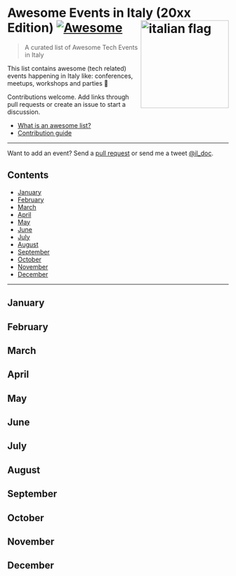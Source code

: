 # Awesome Events in Italy (20xx Edition) [![Awesome](https://awesome.re/badge.svg)](https://awesome.re) [<img src="https://upload.wikimedia.org/wikipedia/en/thumb/0/03/Flag_of_Italy.svg/1200px-Flag_of_Italy.svg.png" width="200" align="right" alt="italian flag">](https://github.com/ildoc/awesome-italy-events#readme)

> A curated list of Awesome Tech Events in Italy

This list contains awesome (tech related) events happening in Italy like: conferences, meetups, workshops and parties 🎉 

Contributions welcome. Add links through pull requests or create an issue to start a discussion.
- [What is an awesome list?](https://github.com/sindresorhus/awesome)
- [Contribution guide](contributing.md)

---

Want to add an event? Send a [pull request](contributing.md) or send me a tweet [@il_doc](https://twitter.com/il_doc).

## Contents
- [January](#january)
- [February](#february)
- [March](#march)
- [April](#april)
- [May](#may)
- [June](#june)
- [July](#july)
- [August](#august)
- [September](#september)
- [October](#october)
- [November](#november)
- [December](#december)

---

## January

## February

## March

## April
 
## May

## June

## July

## August

## September

## October

## November

## December


